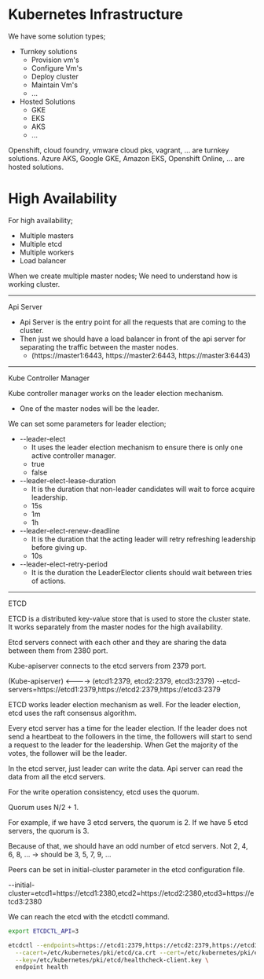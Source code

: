 # Kubernetes Infrastructure
We have some solution types;
- Turnkey solutions
  - Provision vm's
  - Configure Vm's
  - Deploy cluster
  - Maintain Vm's
  - ...
- Hosted Solutions
  - GKE
  - EKS
  - AKS
  - ...

Openshift, cloud foundry, vmware cloud pks, vagrant, ... are turnkey solutions.
Azure AKS, Google GKE, Amazon EKS, Openshift Online, ... are hosted solutions.

# High Availability
For high availability;
- Multiple masters
- Multiple etcd
- Multiple workers
- Load balancer

When we create multiple master nodes;
We need to understand how is working cluster.

---

Api Server

- Api Server is the entry point for all the requests that are coming to the cluster.
- Then just we should have a load balancer in front of the api server for separating the traffic between the master nodes.
  - (https://master1:6443, https://master2:6443, https://master3:6443)


---

Kube Controller Manager

Kube controller manager works on the leader election mechanism.
- One of the master nodes will be the leader.

We can set some parameters for leader election;
- --leader-elect
  - It uses the leader election mechanism to ensure there is only one active controller manager.
  - true
  - false
- --leader-elect-lease-duration
  - It is the duration that non-leader candidates will wait to force acquire leadership.
  - 15s
  - 1m
  - 1h
- --leader-elect-renew-deadline
  - It is the duration that the acting leader will retry refreshing leadership before giving up.
  - 10s
- --leader-elect-retry-period
  - It is the duration the LeaderElector clients should wait between tries of actions.

---

ETCD

ETCD is a distributed key-value store that is used to store the cluster state.
It works separately from the master nodes for the high availability.

Etcd servers connect with each other and they are sharing the data between them from 2380 port.

Kube-apiserver connects to the etcd servers from 2379 port.

(Kube-apiserver) <----> (etcd1:2379, etcd2:2379, etcd3:2379)
--etcd-servers=https://etcd1:2379,https://etcd2:2379,https://etcd3:2379

ETCD works leader election mechanism as well.
For the leader election, etcd uses the raft consensus algorithm.

Every etcd server has a time for the leader election.
If the leader does not send a heartbeat to the followers in the time, the followers will start to send a request to the leader for the leadership.
When Get the majority of the votes, the follower will be the leader.

In the etcd server, just leader can write the data.
Api server can read the data from all the etcd servers.

For the write operation consistency, etcd uses the quorum.

Quorum uses N/2 + 1.

For example, if we have 3 etcd servers, the quorum is 2.
If we have 5 etcd servers, the quorum is 3.

Because of that, we should have an odd number of etcd servers.
Not 2, 4, 6, 8, ... -> should be 3, 5, 7, 9, ...

Peers can be set in initial-cluster parameter in the etcd configuration file.

--initial-cluster=etcd1=https://etcd1:2380,etcd2=https://etcd2:2380,etcd3=https://etcd3:2380

We can reach the etcd with the etcdctl command.

```bash
export ETCDCTL_API=3

etcdctl --endpoints=https://etcd1:2379,https://etcd2:2379,https://etcd3:2379 \
  --cacert=/etc/kubernetes/pki/etcd/ca.crt --cert=/etc/kubernetes/pki/etcd/healthcheck-client.crt \
  --key=/etc/kubernetes/pki/etcd/healthcheck-client.key \
  endpoint health
```
